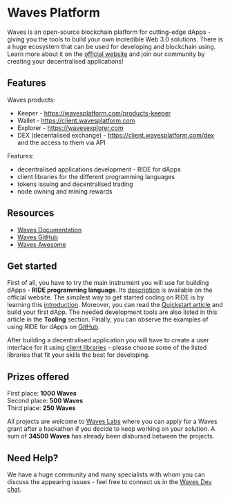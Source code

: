 # Waves Platform

Waves is an open-source blockchain platform for cutting-edge dApps - giving you the tools to build your own incredible Web 3.0 solutions. There is a huge ecosystem that can be used for developing and blockchain using. Learn more about it on the [official website](https://wavesplatform.com/) and join our community by creating your decentralised applications!

## Features

Waves products:

-   Keeper - <https://wavesplatform.com/products-keeper>
-   Wallet - <https://client.wavesplatform.com>
-   Explorer - <https://wavesexplorer.com>
-   DEX (decentalised exchange) - <https://client.wavesplatform.com/dex> and the access to them via API

Features:

-   decentralised applications development - RIDE for dApps
-   client libraries for the different programming languages
-   tokens issuing and decentralised trading
-   node owning and mining rewards

## Resources

-   [Waves Documentation](https://docs.wavesplatform.com/)
-   [Waves GitHub](https://github.com/wavesplatform)
-   [Waves Awesome](https://github.com/msmolyakov/awesome-waves)

## Get started

First of all, you have to try the main instrument you will use for building dApps - **RIDE programming language**. Its [description](https://wavesplatform.com/products-ride) is available on the official website. The simplest way to get started coding on RIDE is by learning this [introduction](https://github.com/KardanovIR/ride-introduction).
Moreover, you can read the [Quickstart article](https://blog.wavesplatform.com/how-to-build-deploy-and-test-a-waves-ride-dapp-785311f58c2) and build your first dApp. The needed development tools are also listed in this article in the **Tooling** section.
Finally, you can observe the examples of using RIDE for dApps on [GitHub](https://github.com/wavesplatform/ride-examples/tree/master/ride4dapps).

After building a decentralised application you will have to create a user interface for it using [client libraries](https://docs.wavesplatform.com/en/getting-started/getting-started-for-developers.html#section-08a13db1866dad205a6e3ac4c69d02c4) - please choose some of the listed libraries that fit your skills the best for developing.

## Prizes offered

First place: <strong>1000 Waves</strong><br>
Second place: <strong>500 Waves</strong><br>
Third place: <strong>250 Waves</strong><br>

All projects are welcome to [Waves Labs](https://waveslabs.com/) where you can apply for a Waves grant after a hackathon if you decide to keep working on your solution. A sum of **34500 Waves** has already been disbursed between the projects.

## Need Help?

We have a huge community and many specialists with whom you can discuss the appearing issues - feel free to connect us in the [Waves Dev chat](https://t.me/waves_ride_dapps_dev).
